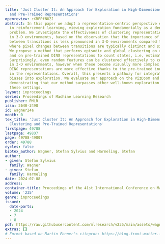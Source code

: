 ```yaml
---
title: 'Just Cluster It: An Approach for Exploration in High-Dimensions using Clustering
  and Pre-Trained Representations'
openreview: cXBPPfNUZJ
abstract: In this paper we adopt a representation-centric perspective on exploration
  in reinforcement learning, viewing exploration fundamentally as a density estimation
  problem. We investigate the effectiveness of clustering representations for exploration
  in 3-D environments, based on the observation that the importance of pixel changes
  between transitions is less pronounced in 3-D environments compared to 2-D environments,
  where pixel changes between transitions are typically distinct and significant.
  We propose a method that performs episodic and global clustering on random representations
  and on pre-trained DINO representations to count states, i.e, estimate pseudo-counts.
  Surprisingly, even random features can be clustered effectively to count states
  in 3-D environments, however when these become visually more complex, pre-trained
  DINO representations are more effective thanks to the pre-trained inductive biases
  in the representations. Overall, this presents a pathway for integrating pre-trained
  biases into exploration. We evaluate our approach on the VizDoom and Habitat environments,
  demonstrating that our method surpasses other well-known exploration methods in
  these settings.
layout: inproceedings
series: Proceedings of Machine Learning Research
publisher: PMLR
issn: 2640-3498
id: wagner24a
month: 0
tex_title: 'Just Cluster It: An Approach for Exploration in High-Dimensions using
  Clustering and Pre-Trained Representations'
firstpage: 49788
lastpage: 49807
page: 49788-49807
order: 49788
cycles: false
bibtex_author: Wagner, Stefan Sylvius and Harmeling, Stefan
author:
- given: Stefan Sylvius
  family: Wagner
- given: Stefan
  family: Harmeling
date: 2024-07-08
address:
container-title: Proceedings of the 41st International Conference on Machine Learning
volume: '235'
genre: inproceedings
issued:
  date-parts:
  - 2024
  - 7
  - 8
pdf: https://raw.githubusercontent.com/mlresearch/v235/main/assets/wagner24a/wagner24a.pdf
extras: []
# Format based on Martin Fenner's citeproc: https://blog.front-matter.io/posts/citeproc-yaml-for-bibliographies/
---
```

